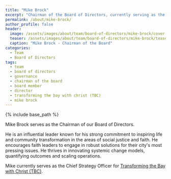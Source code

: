 ```yaml
---
title: "Mike Brock"
excerpt: "Chairman of the Board of Directors, currently serving as the Chief Strategy Officer for Transforming the Bay with Christ (TBC)."
permalink: /about/mike-brock/
author_profile: false
header:
  image: /assets/images/about/team/board-of-directors/mike-brock/cover-mike-brock.jpg
  teaser: /assets/images/about/team/board-of-directors/mike-brock/teaser-mike-brock.jpg
  caption: "Mike Brock - Chairman of the Board"
categories:
  - Team
  - Board of Directors
tags:
  - team
  - board of directors
  - governance
  - chairman of the board
  - board member
  - director
  - transforming the bay with christ (TBC)
  - mike brock
---
```


{% include base_path %}

Mike Brock serves as the Chairman of our Board of Directors.

He is an influential leader known for his strong commitment to inspiring life and community transformation in the areas of social justice and faith. He encourages faith leaders to engage in robust solutions for their city's most pressing issues. He thrives in innovating systemic change models, quantifying outcomes and scaling operations.

Mike currently serves as the Chief Strategy Officer for [Transforming the Bay with Christ (TBC)](http://www.tbc.city/).
